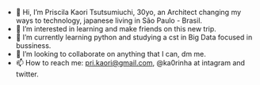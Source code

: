 - 👋 Hi, I’m Priscila Kaori Tsutsumiuchi, 30yo, an Architect changing my ways to technology, japanese living in São Paulo - Brasil.
- 👀 I’m interested in learning and make friends on this new trip.
- 🌱 I’m currently learning python and studying a cst in Big Data focused in bussiness.
- 💞️ I’m looking to collaborate on anything that I can, dm me.
- 📫 How to reach me: pri.kaori@gmail.com, @ka0rinha at intagram and twitter.

<!---
preekaori/preekaori is a ✨ special ✨ repository because its `README.md` (this file) appears on your GitHub profile.
You can click the Preview link to take a look at your changes.
--->
